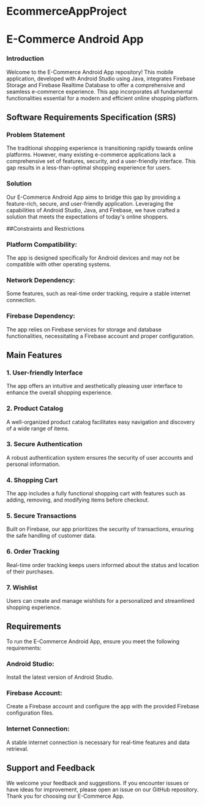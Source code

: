 # EcommerceAppProject

# E-Commerce Android App

### Introduction

Welcome to the E-Commerce Android App repository! This mobile application, developed with Android Studio using Java, integrates Firebase Storage and Firebase Realtime Database to offer a comprehensive and seamless e-commerce experience. This app incorporates all fundamental functionalities essential for a modern and efficient online shopping platform.

## Software Requirements Specification (SRS)

### Problem Statement

The traditional shopping experience is transitioning rapidly towards online platforms. However, many existing e-commerce applications lack a comprehensive set of features, security, and a user-friendly interface. This gap results in a less-than-optimal shopping experience for users.

### Solution

Our E-Commerce Android App aims to bridge this gap by providing a feature-rich, secure, and user-friendly application. Leveraging the capabilities of Android Studio, Java, and Firebase, we have crafted a solution that meets the expectations of today's online shoppers.

##Constraints and Restrictions

### Platform Compatibility: 

The app is designed specifically for Android devices and may not be compatible with other operating systems.

### Network Dependency: 

Some features, such as real-time order tracking, require a stable internet connection.

### Firebase Dependency: 

The app relies on Firebase services for storage and database functionalities, necessitating a Firebase account and proper configuration.

## Main Features

### 1. User-friendly Interface
   
The app offers an intuitive and aesthetically pleasing user interface to enhance the overall shopping experience.

### 2. Product Catalog
   
A well-organized product catalog facilitates easy navigation and discovery of a wide range of items.

### 3. Secure Authentication

A robust authentication system ensures the security of user accounts and personal information.

### 4. Shopping Cart
   
The app includes a fully functional shopping cart with features such as adding, removing, and modifying items before checkout.

### 5. Secure Transactions
    
Built on Firebase, our app prioritizes the security of transactions, ensuring the safe handling of customer data.

### 6. Order Tracking
    
Real-time order tracking keeps users informed about the status and location of their purchases.

### 7. Wishlist
    
Users can create and manage wishlists for a personalized and streamlined shopping experience.


## Requirements

To run the E-Commerce Android App, ensure you meet the following requirements:

### Android Studio: 

Install the latest version of Android Studio.

### Firebase Account: 

Create a Firebase account and configure the app with the provided Firebase configuration files.

### Internet Connection: 

A stable internet connection is necessary for real-time features and data retrieval.


## Support and Feedback

We welcome your feedback and suggestions. If you encounter issues or have ideas for improvement, please open an issue on our GitHub repository. Thank you for choosing our E-Commerce App.
